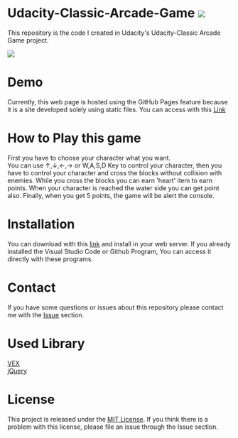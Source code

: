 # Udacity-Classic-Arcade-Game ![](https://img.shields.io/badge/Code%20Statue-Close-red.svg)
This repository is the code I created in Udacity's Udacity-Classic Arcade Game project.

<img src="./images/introduce.gif"/>

# Demo
Currently, this web page is hosted using the GitHub Pages feature because it is a site developed solely using static files. You can access with this [Link](https://sangumee.github.io/Udacity-Classic-Arcade-Game/)

# How to Play this game
First you have to choose your character what you want.  
You can use ↑,↓,←,→ or W,A,S,D Key to control your character, then you have to control your character and cross the blocks without collision with enemies. While you cross the blocks you can earn 'heart' item to earn points. When your character is reached the water side you can get point also. Finally, when you get 5 points, the game will be alert the console.

# Installation
You can download with this [link](https://github.com/sangumee/Udacity-Classic-Arcade-Game/archive/master.zip) and install in your web server. If you already installed the Visual Studio Code or Github Program, You can access it directly with these programs.

# Contact
If you have some questions or issues about this repository please contact me with the [Issue](https://github.com/sangumee/Udacity-Classic-Arcade-Game/issues) section.

# Used Library

[VEX](https://github.hubspot.com/vex/docs/welcome/)  
[jQuery](https://jquery.com/)

# License
This project is released under the [MIT License](https://choosealicense.com/licenses/mit/). If you think there is a problem with this license, please file an issue through the Issue section.
